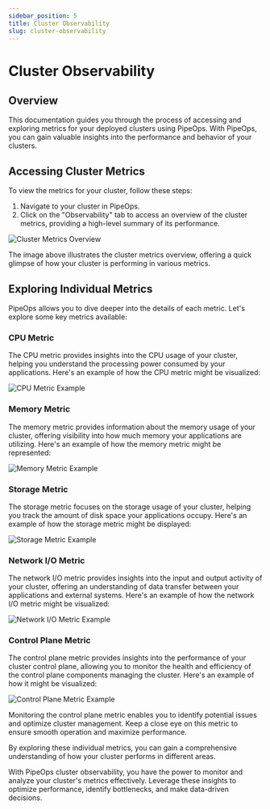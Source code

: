 ```yaml
---
sidebar_position: 5
title: Cluster Observability
slug: cluster-observability
---
```


# Cluster Observability

## Overview

This documentation guides you through the process of accessing and exploring metrics for your deployed clusters using PipeOps. With PipeOps, you can gain valuable insights into the performance and behavior of your clusters.

## Accessing Cluster Metrics

To view the metrics for your cluster, follow these steps:

1. Navigate to your cluster in PipeOps.
2. Click on the "Observability" tab to access an overview of the cluster metrics, providing a high-level summary of its performance.

![Cluster Metrics Overview](https://pub-30c11acc143348fcae20835653c5514d.r2.dev//20/22/overview_8f109aff39.png)

The image above illustrates the cluster metrics overview, offering a quick glimpse of how your cluster is performing in various metrics.

## Exploring Individual Metrics

PipeOps allows you to dive deeper into the details of each metric. Let's explore some key metrics available:

### CPU Metric

The CPU metric provides insights into the CPU usage of your cluster, helping you understand the processing power consumed by your applications. Here's an example of how the CPU metric might be visualized:

![CPU Metric Example](https://pub-30c11acc143348fcae20835653c5514d.r2.dev//20/22/CPU_761b23d167.png)

### Memory Metric

The memory metric provides information about the memory usage of your cluster, offering visibility into how much memory your applications are utilizing. Here's an example of how the memory metric might be represented:

![Memory Metric Example](https://pub-30c11acc143348fcae20835653c5514d.r2.dev//20/22/memory_6c36fc1c9d.png)

### Storage Metric

The storage metric focuses on the storage usage of your cluster, helping you track the amount of disk space your applications occupy. Here's an example of how the storage metric might be displayed:

![Storage Metric Example](https://pub-30c11acc143348fcae20835653c5514d.r2.dev//20/22/storage_77078f2377.png)

### Network I/O Metric

The network I/O metric provides insights into the input and output activity of your cluster, offering an understanding of data transfer between your applications and external systems. Here's an example of how the network I/O metric might be visualized:

![Network I/O Metric Example](https://pub-30c11acc143348fcae20835653c5514d.r2.dev//20/22/network_4a55527172.png)

### Control Plane Metric

The control plane metric provides insights into the performance of your cluster control plane, allowing you to monitor the health and efficiency of the control plane components managing the cluster. Here's an example of how it might be visualized:

![Control Plane Metric Example](https://pub-30c11acc143348fcae20835653c5514d.r2.dev//20/22/plane_b1426c4795.png)

Monitoring the control plane metric enables you to identify potential issues and optimize cluster management. Keep a close eye on this metric to ensure smooth operation and maximize performance.

By exploring these individual metrics, you can gain a comprehensive understanding of how your cluster performs in different areas.

With PipeOps cluster observability, you have the power to monitor and analyze your cluster's metrics effectively. Leverage these insights to optimize performance, identify bottlenecks, and make data-driven decisions.
